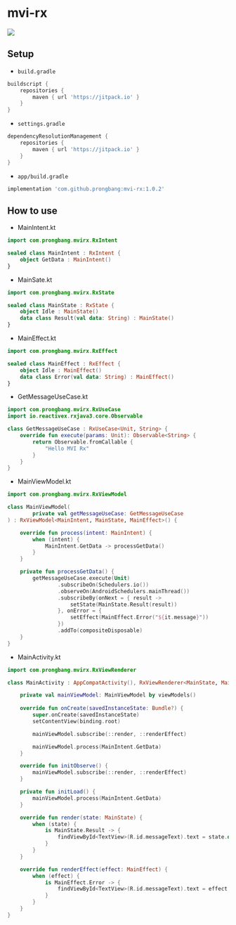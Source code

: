 # mvi-rx

[![](https://jitpack.io/v/prongbang/mvi-rx.svg)](https://jitpack.io/#prongbang/mvi-rx)

## Setup

- `build.gradle`

```groovy
buildscript {
    repositories {
        maven { url 'https://jitpack.io' }
    }
}
```

- `settings.gradle`

```groovy
dependencyResolutionManagement {
    repositories {
        maven { url 'https://jitpack.io' }
    }
}
```

- `app/build.gradle`

```groovy
implementation 'com.github.prongbang:mvi-rx:1.0.2'
```

## How to use

- MainIntent.kt

```kotlin
import com.prongbang.mvirx.RxIntent

sealed class MainIntent : RxIntent {
	object GetData : MainIntent()
}
```

- MainSate.kt

```kotlin
import com.prongbang.mvirx.RxState

sealed class MainState : RxState {
	object Idle : MainState()
	data class Result(val data: String) : MainState()
}
```

- MainEffect.kt

```kotlin
import com.prongbang.mvirx.RxEffect

sealed class MainEffect : RxEffect {
	object Idle : MainEffect()
	data class Error(val data: String) : MainEffect()
}
```

- GetMessageUseCase.kt

```kotlin
import com.prongbang.mvirx.RxUseCase
import io.reactivex.rxjava3.core.Observable

class GetMessageUseCase : RxUseCase<Unit, String> {
	override fun execute(params: Unit): Observable<String> {
		return Observable.fromCallable {
			"Hello MVI Rx"
		}
	}
}
```

- MainViewModel.kt

```kotlin
import com.prongbang.mvirx.RxViewModel

class MainViewModel(
		private val getMessageUseCase: GetMessageUseCase
) : RxViewModel<MainIntent, MainState, MainEffect>() {

	override fun process(intent: MainIntent) {
		when (intent) {
			MainIntent.GetData -> processGetData()
		}
	}

	private fun processGetData() {
		getMessageUseCase.execute(Unit)
				.subscribeOn(Schedulers.io())
				.observeOn(AndroidSchedulers.mainThread())
				.subscribeBy(onNext = { result ->
					setState(MainState.Result(result))
				}, onError = {
					setEffect(MainEffect.Error("${it.message}"))
				})
				.addTo(compositeDisposable)
	}
}
```

- MainActivity.kt

```kotlin
import com.prongbang.mvirx.RxViewRenderer

class MainActivity : AppCompatActivity(), RxViewRenderer<MainState, MainEffect> {

	private val mainViewModel: MainViewModel by viewModels()
    
	override fun onCreate(savedInstanceState: Bundle?) {
		super.onCreate(savedInstanceState)
		setContentView(binding.root)

		mainViewModel.subscribe(::render, ::renderEffect)

		mainViewModel.process(MainIntent.GetData)
	}

	override fun initObserve() {
		mainViewModel.subscribe(::render, ::renderEffect)
	}

	private fun initLoad() {
		mainViewModel.process(MainIntent.GetData)
	}

	override fun render(state: MainState) {
		when (state) {
			is MainState.Result -> {
				findViewById<TextView>(R.id.messageText).text = state.data
			}
		}
	}

	override fun renderEffect(effect: MainEffect) {
		when (effect) {
			is MainEffect.Error -> {
				findViewById<TextView>(R.id.messageText).text = effect.data
			}
		}
	}
}
```
